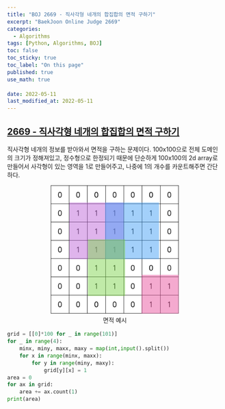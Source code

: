 ```yaml
---
title: "BOJ 2669 - 직사각형 네개의 합집합의 면적 구하기"
excerpt: "BaekJoon Online Judge 2669"
categories:
  - Algorithms
tags: [Python, Algorithms, BOJ]
toc: false
toc_sticky: true
toc_label: "On this page"
published: true
use_math: true

date: 2022-05-11
last_modified_at: 2022-05-11
---
```


## [2669 - 직사각형 네개의 합집합의 면적 구하기](https://www.acmicpc.net/problem/2669)
직사각형 네개의 정보를 받아와서 면적을 구하는 문제이다.
100x100으로 전체 도메인의 크기가 정해져있고, 정수형으로 한정되기 때문에 단순하게 100x100의 2d array로 만들어서
사각형이 있는 영역을 1로 만들어주고, 나중에 1의 개수를 카운트해주면 간단하다.

<center>
<figure style="width: 60%"> <img src="/Images/Algorithms/boj2699-grid.jpg" alt="BOJ 2699"/>
<figcaption>면적 예시</figcaption>
</figure>
</center>

```python
grid = [[0]*100 for _ in range(101)]
for _ in range(4):
    minx, miny, maxx, maxy = map(int,input().split())
    for x in range(minx, maxx):
        for y in range(miny, maxy):
            grid[y][x] = 1
area = 0
for ax in grid:
    area += ax.count(1)
print(area)
```